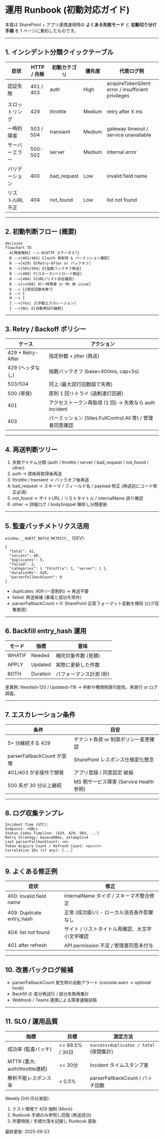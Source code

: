 # 運用 Runbook (初動対応ガイド)

本書は SharePoint + アプリ連携運用時の **よくある失敗モード** と **初動切り分け手順** を 1 ページに集約したものです。

---
## 1. インシデント分類クイックテーブル
| 症状 | HTTP / 兆候 | 初動カテゴリ | 優先度 | 代表ログ例 |
|------|-------------|--------------|--------|-------------|
| 認証失敗 | 401 / 403 | auth | High | acquireTokenSilent error / insufficient privileges |
| スロットリング | 429 | throttle | Medium | retry after X ms |
| 一時的障害 | 503 / 504 | transient | Medium | gateway timeout / service unavailable |
| サーバーエラー | 500-502 | server | Medium | internal error |
| バリデーション | 400 | bad_request | Low | invalid field name |
| リスト/URL不正 | 404 | not_found | Low | list not found |

---
## 2. 初動判断フロー (概要)
```mermaid
decision
flowchart TD
  A[障害検知] --> B{HTTP ステータス?}
  B -->|401/403| C[auth 再取得 & パーミッション確認]
  B -->|429| D[Retry-After or バックオフ]
  B -->|503/504| E[指数バックオフ再送]
  B -->|400| F[スキーマ/ペイロード検証]
  B -->|404| G[URL/リスト存在確認]
  B -->|>=500| H[一時障害 or MS 側 issue]
  D --> I{規定回数失敗?}
  E --> I
  H --> I
  I -->|Yes| J[手動エスカレーション]
  I -->|No| K[自動再試行継続]
```

---
## 3. Retry / Backoff ポリシー
| ケース | アクション |
|--------|-----------|
| 429 + Retry-After | 指定秒数 + jitter (再送) |
| 429 (ヘッダなし) | 指数バックオフ (base=400ms, cap=5s) |
| 503/504 | 同上 (最大試行回数超で失敗) |
| 500 (単発) | 原則 1 回リトライ (過剰連打回避) |
| 401 | アクセストークン再取得 (1 回) → 失敗なら auth incident |
| 403 | パーミッション (Sites.FullControl.All 等) / 管理者同意確認 |

---
## 4. 再送判断ツリー
1. 失敗アイテム分類 (auth / throttle / server / bad_request / not_found / other)
2. auth -> 資格再取得後再送
3. throttle / transient -> バックオフ後再送
4. bad_request -> スキーマ / フィールド名 / payload 修正 (再送前にコード修正必須)
5. not_found -> サイトURL / リストタイトル / internalName 誤り確認
6. other -> 詳細ログ / bodySnippet 解析し分類更新

---
## 5. 監査バッチメトリクス活用
`window.__AUDIT_BATCH_METRICS__` (DEV):
```jsonc
{
  "total": 42,
  "success": 40,
  "duplicates": 5,
  "failed": 2,
  "categories": { "throttle": 1, "server": 1 },
  "durationMs": 420,
  "parserFallbackCount": 0
}
```
- duplicates: 409 (一意制約) → 再送不要
- failed: 再送候補 (重複と成功を除外)
- parserFallbackCount > 0: SharePoint 応答フォーマット変動を検知 (ログ収集推奨)

---
## 6. Backfill entry_hash 運用
| モード | 指標 | 意味 |
|--------|------|------|
| WHATIF | Needed | 補完対象件数 (見積) |
| APPLY | Updated | 実際に更新した件数 |
| BOTH | Duration | パフォーマンス計測 (秒) |

差異例: Needed=120 / Updated=118 → 中断や権限制限可能性。再実行 or ログ調査。

---
## 7. エスカレーション条件
| 条件 | 目安 |
|------|------|
| 5+ 分継続する 429 | テナント負荷 or 制限ポリシー変更確認 |
| parserFallbackCount が急増 | SharePoint レスポンス仕様変化懸念 |
| 401/403 が全操作で頻発 | アプリ登録 / 同意設定 破損 |
| 500 系が 30 分以上継続 | MS 側サービス障害 (Service Health 参照) |

---
## 8. ログ収集テンプレ
```
Incident Time (UTC):
Endpoint: <URL>
Status Codes Timeline: [429, 429, 503, ...]
Retry Strategy: base=400ms, attempts=4
Last parserFallbackCount: <n>
Token Acquire Count / Refresh Count: <a>/<r>
Correlation IDs (if any): [...]
```

---
## 9. よくある修正例
| 症状 | 修正 |
|------|------|
| 400: Invalid field name | internalName タイポ / スキーマ不整合修正 |
| 409: Duplicate entry_hash | 正常 (成功扱い) - ローカル消去条件影響なし |
| 404: list not found | サイト / リストタイトル再確認、大文字小文字確認 |
| 401 after refresh | API permission 不足 / 管理者同意未付与 |

---
## 10. 改善バックログ候補
- parserFallbackCount 発生時の自動アラート (console.warn → optional hook)
- Backfill の 差分再試行 / 部分失敗再集計
- Webhook / Teams 連携による障害速報投稿

---
## 11. SLO / 運用品質
| 指標 | 目標 | 測定方法 |
|------|------|----------|
| 成功率 (監査バッチ) | >= 99.5% / 30日 | `success+duplicates / total` (夜間集計) |
| MTTR (重大: auth/throttle連続) | <= 30分 | Incident タイムスタンプ差 |
| 解析不能レスポンス率 | < 0.5% | parserFallbackCount / バッチ回数 |

Weekly Drill (5分演習):
1. テスト環境で 429 強制 (Mock)
2. Runbook 手順のみ参照し回復 (再送成功)
3. 所要時間 / 手順欠落を記録し Runbook 更新


最終更新: 2025-09-23
